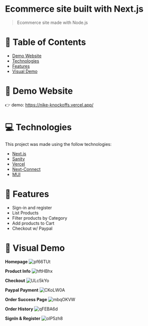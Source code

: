 # Ecommerce site built with Next.js 

> Ecommerce site made with Node.js

# 📌 Table of Contents

- [Demo Website](#eyes-demo-website)
- [Technologies](#computer-technologies)
- [Features](#rocket-features)
- [Visual Demo](#crystal_ball-visual-demo)

# :eyes: Demo Website

:point_right: demo: https://nike-knockoffs.vercel.app/

# :computer: Technologies

This project was made using the follow technologies:

- [Next.js](https://nextjs.org/)
- [Sanity](https://www.sanity.io/)
- [Vercel](https://vercel.com/)
- [Next-Connect](https://www.npmjs.com/package/next-connect)
- [MUI](https://mui.com/)

# :rocket: Features
- Sign-in and register
- List Products
- Filter products by Category
- Add products to Cart
- Checkout w/ Paypal

# :crystal_ball: Visual Demo

**Homepage**
![pf66TUt](https://user-images.githubusercontent.com/88942814/163514527-846cc051-8589-4576-b4de-33063ec3ed83.png)

**Product Info**
![hftHBhx](https://user-images.githubusercontent.com/88942814/163517949-625727f8-dfe8-4942-87ea-28b830ab9eb7.png)

**Checkout**
![ULc5kYo](https://user-images.githubusercontent.com/88942814/163518011-dea7b47c-b614-46d9-84a0-4ba898003084.png)

**Paypal Payment**
![CKoLW0A](https://user-images.githubusercontent.com/88942814/163518122-1386371a-bce1-4ce7-85d1-5ffdef51721f.png)

**Order Success Page**
![mbqOKVW](https://user-images.githubusercontent.com/88942814/163518498-66e895f5-fdcd-405a-8973-6f4a795dbe00.png)

**Order History**
![qFEBA6d](https://user-images.githubusercontent.com/88942814/163518337-46b088d7-877b-4cb2-ad14-deba1d2cea08.png)

**SignIn & Register**
![oIP5zh8](https://user-images.githubusercontent.com/88942814/163518398-f006a832-b7af-47ec-bee7-73a97f83bfeb.png)
